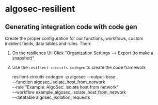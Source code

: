 # algosec-resilient



## Generating integration code with code gen

Create the proper configuration for our functions, workflows, custom incident fields, data tables and rules. Then:

1. On the resilience UI: Click "Organization Settings --> Export (to make a snapshot)"
2. Use the `resilient-circuits codegen` to create the code framework

 
    resilient-circuits codegen -p algosec --output-base . \
        --function algosec_isolate_host_from_network \
        --rule "Example: AlgoSec: Isolate host from network" \
        --workflow example_algosec_isolate_host_from_network \
        --datatable algosec_isolation_requests